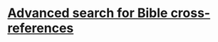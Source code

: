 # [Advanced search for Bible cross-references](https://daniel-hug.github.io/bible-cross-references/)
